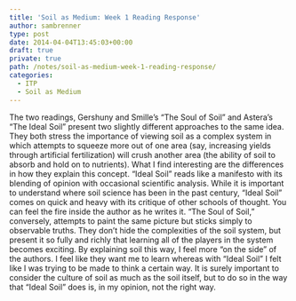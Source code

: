 ```yaml
---
title: 'Soil as Medium: Week 1 Reading Response'
author: sambrenner
type: post
date: 2014-04-04T13:45:03+00:00
draft: true
private: true
path: /notes/soil-as-medium-week-1-reading-response/
categories:
  - ITP
  - Soil as Medium
---
```

The two readings, Gershuny and Smille&#8217;s &#8220;The Soul of Soil&#8221; and Astera&#8217;s &#8220;The Ideal Soil&#8221; present two slightly different approaches to the same idea. They both stress the importance of viewing soil as a complex system in which attempts to squeeze more out of one area (say, increasing yields through artificial fertilization) will crush another area (the ability of soil to absorb and hold on to nutrients).
What I find interesting are the differences in how they explain this concept. &#8220;Ideal Soil&#8221; reads like a manifesto with its blending of opinion with occasional scientific analysis. While it is important to understand where soil science has been in the past century, &#8220;Ideal Soil&#8221; comes on quick and heavy with its critique of other schools of thought. You can feel the fire inside the author as he writes it.
&#8220;The Soul of Soil,&#8221; conversely, attempts to paint the same picture but sticks simply to observable truths. They don&#8217;t hide the complexities of the soil system, but present it so fully and richly that learning all of the players in the system becomes exciting. By explaining soil this way, I feel more &#8220;on the side&#8221; of the authors. I feel like they want me to learn whereas with &#8220;Ideal Soil&#8221; I felt like I was trying to be made to think a certain way. It is surely important to consider the culture of soil as much as the soil itself, but to do so in the way that &#8220;Ideal Soil&#8221; does is, in my opinion, not the right way.
